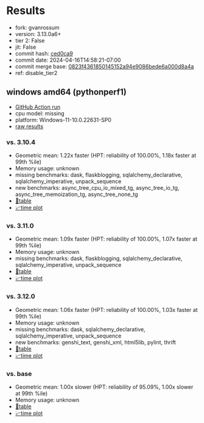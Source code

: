 # Results

- fork: gvanrossum
- version: 3.13.0a6+
- tier 2: False
- jit: False
- commit hash: [ced0ca9](https://github.com/gvanrossum/cpython/commit/ced0ca9)
- commit date: 2024-04-16T14:58:21-07:00
- commit merge base: [0823f4361850145152a94e9086bede6a000d8a4a](https://github.com/gvanrossum/cpython/commit/0823f4361850145152a94e9086bede6a000d8a4a)
- ref: disable_tier2

## windows amd64 (pythonperf1)

- [GitHub Action run](https://github.com/faster-cpython/benchmarking/actions/runs/8713200504)
- cpu model: missing
- platform: Windows-11-10.0.22631-SP0
- [raw results](bm-20240416-pythonperf1-amd64-gvanrossum-disable_tier2-3.13.0a6%2B-ced0ca9.json)

### vs. 3.10.4

- Geometric mean: 1.22x faster (HPT: reliability of 100.00%, 1.18x faster at 99th %ile)
- Memory usage: unknown
- missing benchmarks: dask, flaskblogging, sqlalchemy_declarative, sqlalchemy_imperative, unpack_sequence
- new benchmarks: async_tree_cpu_io_mixed_tg, async_tree_io_tg, async_tree_memoization_tg, async_tree_none_tg
- [📄table](bm-20240416-pythonperf1-amd64-gvanrossum-disable_tier2-3.13.0a6%2B-ced0ca9-vs-3.10.4.md)
- [📈time plot](bm-20240416-pythonperf1-amd64-gvanrossum-disable_tier2-3.13.0a6%2B-ced0ca9-vs-3.10.4.png)

### vs. 3.11.0

- Geometric mean: 1.09x faster (HPT: reliability of 100.00%, 1.07x faster at 99th %ile)
- Memory usage: unknown
- missing benchmarks: dask, flaskblogging, sqlalchemy_declarative, sqlalchemy_imperative, unpack_sequence
- [📄table](bm-20240416-pythonperf1-amd64-gvanrossum-disable_tier2-3.13.0a6%2B-ced0ca9-vs-3.11.0.md)
- [📈time plot](bm-20240416-pythonperf1-amd64-gvanrossum-disable_tier2-3.13.0a6%2B-ced0ca9-vs-3.11.0.png)

### vs. 3.12.0

- Geometric mean: 1.06x faster (HPT: reliability of 100.00%, 1.03x faster at 99th %ile)
- Memory usage: unknown
- missing benchmarks: dask, sqlalchemy_declarative, sqlalchemy_imperative, unpack_sequence
- new benchmarks: genshi_text, genshi_xml, html5lib, pylint, thrift
- [📄table](bm-20240416-pythonperf1-amd64-gvanrossum-disable_tier2-3.13.0a6%2B-ced0ca9-vs-3.12.0.md)
- [📈time plot](bm-20240416-pythonperf1-amd64-gvanrossum-disable_tier2-3.13.0a6%2B-ced0ca9-vs-3.12.0.png)

### vs. base

- Geometric mean: 1.00x slower (HPT: reliability of 95.09%, 1.00x slower at 99th %ile)
- Memory usage: unknown
- [📄table](bm-20240416-pythonperf1-amd64-gvanrossum-disable_tier2-3.13.0a6%2B-ced0ca9-vs-base.md)
- [📈time plot](bm-20240416-pythonperf1-amd64-gvanrossum-disable_tier2-3.13.0a6%2B-ced0ca9-vs-base.png)

